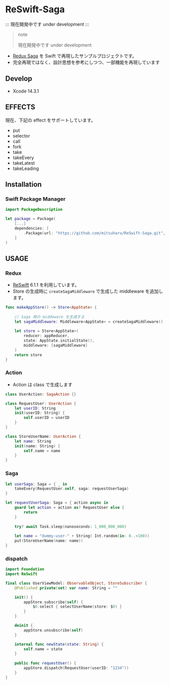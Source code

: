 ReSwift-Saga
==

:::
現在開発中です
under development
:::

> note
> 
> 現在開発中です
> under development


- [Redux Saga](https://redux-saga.js.org/) を Swift で再現したサンプルプロジェクトです。
- 完全再現ではなく、設計思想を参考にしつつ、一部機能を再現しています

## Develop

- Xcode 14.3.1


## EFFECTS

現在、下記の effect をサポートしています。

- put
- selector
- call
- fork
- take
- takeEvery
- takeLatest
- takeLeading

## Installation

### Swift Package Manager

```Swift
import PackageDescription

let package = Package(
    [...]
    dependencies: [
        .Package(url: "https://github.com/mitsuharu/ReSwift-Saga.git", majorVersion: XYZ)
    ]
)
```


## USAGE

### Redux

- [ReSwift](https://github.com/ReSwift/ReSwift) 6.1.1 を利用しています。
- Store の生成時に `createSagaMiddleware` で生成した middleware を追加します。

```swift
func makeAppStore() -> Store<AppState> {
    
    // Saga 用の middeware を生成する
    let sagaMiddleware: Middleware<AppState> = createSagaMiddleware()
    
    let store = Store<AppState>(
        reducer: appReducer,
        state: AppState.initialState(),
        middleware: [sagaMiddleware]
    )
    return store
}
```


### Action

- Action は class で生成します


```swift
class UserAction: SagaAction {}

class RequestUser: UserAction {
    let userID: String
    init(userID: String) {
        self.userID = userID
    }
}

class StoreUserName: UserAction {
    let name: String
    init(name: String) {
        self.name = name
    }
}
```

### Saga

```swift
let userSaga: Saga = { _ in
    takeEvery(RequestUser.self, saga: requestUserSaga)
}

let requestUserSaga: Saga = { action async in
    guard let action = action as? RequestUser else {
        return
    }
    
    try? await Task.sleep(nanoseconds: 1_000_000_000)
    
    let name = "dummy-user-" + String( Int.random(in: 0..<100))
    put(StoreUserName(name: name))
}
```


### dispatch

```swift
import Foundation
import ReSwift

final class UserViewModel: ObservableObject, StoreSubscriber {
    @Published private(set) var name: String = ""

    init() {
        appStore.subscribe(self) {
            $0.select { selectUserName(store: $0) }
        }
    }

    deinit {
        appStore.unsubscribe(self)
    }

    internal func newState(state: String) {
        self.name = state
    }
    
    public func requestUser() {
        appStore.dispatch(RequestUser(userID: "1234"))
    }    
}
```
